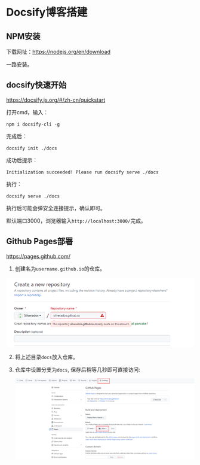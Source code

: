 # Docsify博客搭建

## NPM安装

下载网址：https://nodejs.org/en/download

一路安装。

## docsify快速开始

https://docsify.js.org/#/zh-cn/quickstart



打开cmd，输入：

```shell
npm i docsify-cli -g
```



完成后：

```shell
docsify init ./docs
```



成功后提示：

```shell
Initialization succeeded! Please run docsify serve ./docs
```



执行：

```shell
docsify serve ./docs
```

执行后可能会弹安全连接提示，确认即可。



默认端口3000，浏览器输入`http://localhost:3000/`完成。



## Github Pages部署

https://pages.github.com/



1. 创建名为`username.github.io`的仓库。

![image-20230410101521769](../_images/image-20230410101521769.png)

2. 将上述目录`docs`放入仓库。

3. 仓库中设置分支为`docs`, 保存后稍等几秒即可直接访问:

   ![image-20230410101940885](../_images/image-20230410101940885.png)



